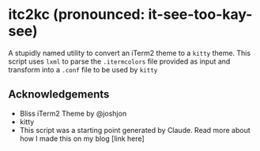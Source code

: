 # itc2kc (pronounced: it-see-too-kay-see)

A stupidly named utility to convert an iTerm2 theme to a `kitty` theme. This script uses `lxml` to parse the `.itermcolors` file provided as input and transform into a `.conf` file to be used by `kitty`

## Acknowledgements

- Bliss iTerm2 Theme by @joshjon
- kitty
- This script was a starting point generated by Claude. Read more about how I made this on my blog [link here]
